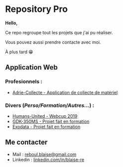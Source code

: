 # Repository Pro

**Hello,**

Ce repo regroupe tout les projets que j'ai pu réaliser.

Vous pouvez aussi prendre contacte avec moi.

À plus tard :grin:

## Application Web
### Profesionnels :
- [Adrie-Collecte - Application de collecte de matériel](http://adrie-collecte.herokuapp.com/)

### Divers (*Perso/Formation/Autres...*) :
- [Humans-United - Webcup 2019](http://humans-united.herokuapp.com/)
- [GDK-350MS - Projet fait en formation](http://gdk-350ms.herokuapp.com/)
- [Exodata - Projet fait en formation](http://exodata.herokuapp.com)

## Me contacter 

- Mail : <reboul.blaise@gmail.com>
- Linkedin : [linkedin.com/in/blaise-re](https://www.linkedin.com/in/blaise-re/)
